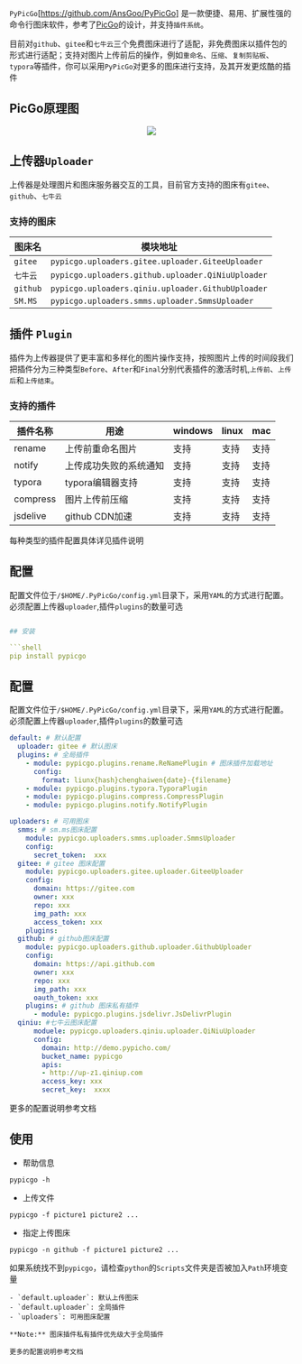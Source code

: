 `PyPicGo`[https://github.com/AnsGoo/PyPicGo] 是一款便捷、易用、扩展性强的命令行图床软件，参考了[PicGo](https://github.com/PicGo/PicGo-Core)的设计，并支持`插件系统`。

目前对`github`、`gitee`和`七牛云`三个免费图床进行了适配，非免费图床以插件包的形式进行适配；支持对图片上传前后的操作，例如`重命名`、`压缩`、`复制剪贴板`、`typora`等插件，你可以采用`PyPicGo`对更多的图床进行支持，及其开发更炫酷的插件

## PicGo原理图

<div align=center>
<img src="https://gitee.com/Ranger313/pbed/raw/master/img/ce9da59dc0436393cd8cca6b66a14f7d-image-20210811084828473-07add3.png"/>
</div>

## 上传器`Uploader`

上传器是处理图片和图床服务器交互的工具，目前官方支持的图床有`gitee`、`github`、`七牛云`


### 支持的图床

|图床名|模块地址|
|---|--|
| `gitee`|`pypicgo.uploaders.gitee.uploader.GiteeUploader`|
| `七牛云`|`pypicgo.uploaders.github.uploader.QiNiuUploader`|
| `github`|`pypicgo.uploaders.qiniu.uploader.GithubUploader`|
| `SM.MS`|`pypicgo.uploaders.smms.uploader.SmmsUploader`|

## 插件 `Plugin`

插件为上传器提供了更丰富和多样化的图片操作支持，按照图片上传的时间段我们把插件分为三种类型`Before`、`After`和`Final`分别代表插件的激活时机,`上传前`、`上传后`和`上传结束`。

### 支持的插件

|插件名称|用途|windows|linux|mac|
|--|--|--|--|--|
|rename|上传前重命名图片|支持|支持|支持|
|notify|上传成功失败的系统通知|支持|支持|支持|
|typora|typora编辑器支持|支持|支持|支持|
|compress|图片上传前压缩|支持|支持|支持|
|jsdelive|github CDN加速|支持|支持|支持|

每种类型的插件配置具体详见插件说明

## 配置

配置文件位于`/$HOME/.PyPicGo/config.yml`目录下，采用`YAML`的方式进行配置。必须配置上传器`uploader`,插件`plugins`的数量可选

```yaml

## 安装

```shell
pip install pypicgo
```

## 配置

配置文件位于`/$HOME/.PyPicGo/config.yml`目录下，采用`YAML`的方式进行配置。必须配置上传器`uploader`,插件`plugins`的数量可选

```yaml
default: # 默认配置
  uploader: gitee # 默认图床
  plugins: # 全局插件
    - module: pypicgo.plugins.rename.ReNamePlugin # 图床插件加载地址
      config:
        format: liunx{hash}chenghaiwen{date}-{filename}
    - module: pypicgo.plugins.typora.TyporaPlugin
    - module: pypicgo.plugins.compress.CompressPlugin
    - module: pypicgo.plugins.notify.NotifyPlugin

uploaders: # 可用图床
  smms: # sm.ms图床配置
    module: pypicgo.uploaders.smms.uploader.SmmsUploader
    config:
      secret_token:  xxx
  gitee: # gitee 图床配置
    module: pypicgo.uploaders.gitee.uploader.GiteeUploader
    config:
      domain: https://gitee.com
      owner: xxx
      repo: xxx
      img_path: xxx
      access_token: xxx
    plugins:
  github: # github图床配置
    module: pypicgo.uploaders.github.uploader.GithubUploader
    config:
      domain: https://api.github.com
      owner: xxx
      repo: xxx
      img_path: xxx
      oauth_token: xxx
    plugins: # github 图床私有插件
      - module: pypicgo.plugins.jsdelivr.JsDelivrPlugin 
  qiniu: #七牛云图床配置
      moduele: pypicgo.uploaders.qiniu.uploader.QiNiuUploader
      config:
        domain: http://demo.pypicho.com/
        bucket_name: pypicgo
        apis:
        - http://up-z1.qiniup.com
        access_key: xxx
        secret_key:  xxxx
```

更多的配置说明参考文档

## 使用

- 帮助信息

```shell
pypicgo -h
```

- 上传文件

```shell
pypicgo -f picture1 picture2 ...
```

- 指定上传图床

```shell
pypicgo -n github -f picture1 picture2 ...
```

如果系统找不到`pypicgo`，请检查`python`的`Scripts`文件夹是否被加入`Path`环境变量



```
- `default.uploader`: 默认上传图床
- `default.uploader`: 全局插件
- `uploaders`: 可用图床配置

**Note:** 图床插件私有插件优先级大于全局插件

更多的配置说明参考文档
